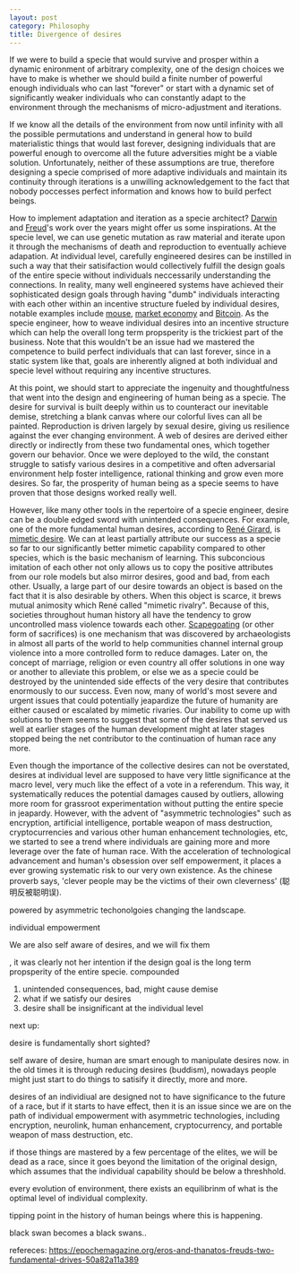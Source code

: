 ```yaml
---
layout: post
category: Philosophy
title: Divergence of desires
---
```


If we were to build a specie that would survive and prosper within a
dynamic enironment of arbitrary complexity, one of the design choices
we have to make is whether we should build a finite number of powerful
enough individuals who can last "forever" or start with a dynamic set
of significantly weaker individuals who can constantly adapt to the
environment through the mechanisms of micro-adjustment and iterations.

If we know all the details of the environment from now until infinity
with all the possible permutations and understand in general how to
build materialistic things that would last forever, designing
individuals that are powerful enough to overcome all the future
adversities might be a viable solution. Unfortunately, neither of
these assumptions are true, therefore designing a specie comprised
of more adaptive individuals and maintain its continuity through
iterations is a unwilling acknowledgement to the fact that nobody
poccesses perfect information and knows how to build perfect beings.

How to implement adaptation and iteration as a specie architect?
[Darwin](https://en.wikipedia.org/wiki/Charles_Darwin) and
[Freud](https://en.wikipedia.org/wiki/Sigmund_Freud)'s work over the
years might offer us some inspirations. At the specie level, we can use
genetic mutation as raw material and iterate upon it through the
mechanisms of death and reproduction to eventually achieve adapation. At
individual level, carefully engineered desires can be instilled in
such a way that their satisifaction would collectively fulfill the
design goals of the entire specie without individuals neccessarily
understanding the connections. In reality, many well engineered systems
have achieved their sophisticated design goals through having "dumb"
individuals interacting with each other within an incentive structure
fueled by individual desires, notable examples include
[mouse](https://en.wikipedia.org/wiki/Mouse), [market
economy](https://en.wikipedia.org/wiki/Market_economy) and
[Bitcoin](https://en.wikipedia.org/wiki/Bitcoin).  As the specie
engineer, how to weave individual desires into an incentive structure
which can help the overall long term propsperity is the
trickiest part of the business. Note that this wouldn't be an issue
had we mastered the competence to build perfect individuals that can
last forever, since in a static system like that, goals are inherently
aligned at both individual and specie level without requiring any
incentive structures.

At this point, we should start to appreciate the ingenuity and
thoughtfulness that went into the design and engineering of human
being as a specie. The desire for survival is built deeply within us to
counteract our inevitable demise, stretching a blank canvas where our
colorful lives can all be painted. Reproduction is driven largely by
sexual desire, giving us resilience against the ever changing
environment. A web of desires are derived either directly or
indirectly from these two fundamental ones, which together govern
our behavior. Once we were deployed to the wild, the constant struggle
to satisfy various desires in a competitive and often adversarial
environment help foster intelligence, rational thinking and grow even
more desires. So far, the prosperity of human being as a specie seems
to have proven that those designs worked really well.

However, like many other tools in the repertoire of a specie engineer,
desire can be a double edged sword with unintended consequences. For
example, one of the more fundamental human desires, according to [René
Girard](https://en.wikipedia.org/wiki/Ren%C3%A9_Girard), is [mimetic
desire](https://www.iep.utm.edu/girard/#H2). We can at least partially
attribute our success as a specie so far to our significantly better
mimetic capability compared to other species, which is the basic
mechanism of learning. This subconcious imitation of each other not
only allows us to copy the positive attributes from our role models
but also mirror desires, good and bad, from each other. Usually, a large
part of our desire towards an object is based on the fact that it is
also desirable by others. When this object is scarce, it brews mutual
animosity which René called "mimetic rivalry". Because of this,
societies throughout human history all have the tendency to grow
uncontrolled mass violence towards each
other. [Scapegoating](https://en.wikipedia.org/wiki/Scapegoating) (or
other form of sacrifices) is one mechanism that was discovered by
archaeologists in almost all parts of the world to help communities
channel internal group violence into a more controlled form to reduce
damages. Later on, the concept of marriage, religion or even country
all offer solutions in one way or another to alleviate this problem,
or else we as a specie could be destroyed by the unintended side
effects of the very desire that contributes enormously to our success. Even now, many
of world's most severe and urgent issues that could potentially
jeapardize the future of humanity are either caused or escalated by
mimetic rivaries. Our inability to come up with solutions to them
seems to suggest that some of the desires that served us well at
earlier stages of the human development might at later stages stopped
being the net contributor to the continuation of human race any more.

Even though the importance of the collective desires can not be
overstated, desires at individual level are supposed to have very
little significance at the macro level, very much like the effect of a
vote in a referendum. This way, it systematically reduces the potential damages
caused by outliers, allowing more room for grassroot
experimentation without putting the entire specie in
jeapardy. However, with the advent of "asymmetric technologies" such
as encryption, artificial intelligence, portable weapon of mass
destruction, cryptocurrencies and various other human enhancement
technologies, etc, we started to see a trend where individuals are
gaining more and more leverage over the fate of human race. With the
acceleration of technological advancement and human's obsession over
self empowerment, it places a ever growing systematic risk to our very
own existence. As the chinese proverb says, 'clever people may be
the victims of their own cleverness' (聪明反被聪明误).


powered by asymmetric
techonolgoies changing the landscape. 


individual empowerment

We are also self aware of desires, and we will fix them

, it was clearly not her intention if the
design goal is the long term propsperity of the entire specie.
compounded

1) unintended consequences, bad, might cause demise
2) what if we satisfy our desires
3) desire shall be insignificant at the individual level



next up:

desire is fundamentally short sighted?

self aware of desire, human are smart enough to manipulate desires now. in the old times it
is through reducing desires (buddism), nowadays people might just
start to do things to satisify it directly, more and more.

desires of an individiual are designed not to have significance to the
future of a race, but if it starts to have effect, then it is an issue
since we are on the path of individual empowerment with asymmetric
technologies, including encryption, neurolink, human enhancement,
cryptocurrency, and portable weapon of mass destruction, etc.

if those things are mastered by a few percentage of the elites, we
will be dead as a race, since it goes beyond the limitation of the
original design, which assumes that the individual capability should
be below a threshhold.

every evolution of environment, there exists an equilibrinm of what is
the optimal level of individual complexity.

tipping point in the history of human beings where this is happening.

black swan becomes a black swans..

refereces:
https://epochemagazine.org/eros-and-thanatos-freuds-two-fundamental-drives-50a82a11a389
